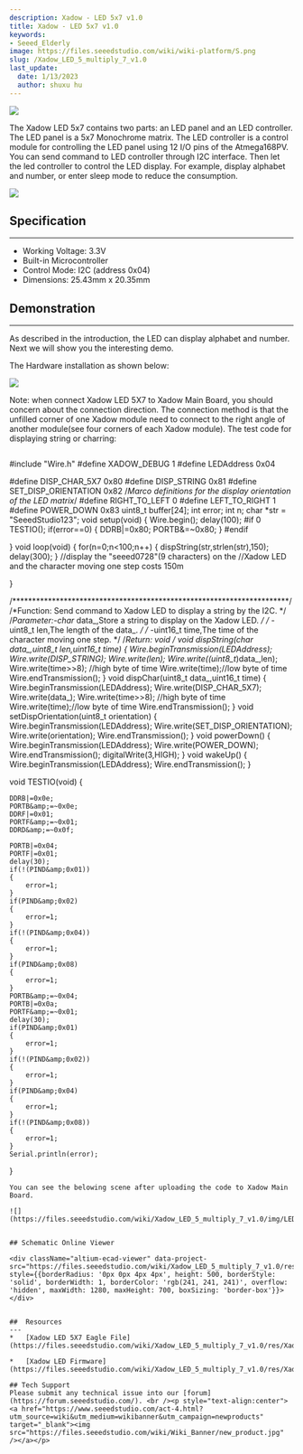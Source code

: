 ```yaml
---
description: Xadow - LED 5x7 v1.0
title: Xadow - LED 5x7 v1.0
keywords:
- Seeed_Elderly
image: https://files.seeedstudio.com/wiki/wiki-platform/S.png
slug: /Xadow_LED_5_multiply_7_v1.0
last_update:
  date: 1/13/2023
  author: shuxu hu
---
```


![](https://files.seeedstudio.com/wiki/Xadow_LED_5_multiply_7_v1.0/img/Xadow_LED_01.jpg)

The Xadow LED 5x7 contains two parts: an LED panel and an LED controller. The LED panel is a 5x7 Monochrome matrix. The LED controller is a control module for controlling the LED panel using 12 I/O pins of the Atmega168PV. You can send command to LED controller through I2C interface. Then let the led controller to control the LED display. For example, display alphabet and number, or enter sleep mode to reduce the consumption.

[![](https://files.seeedstudio.com/wiki/Seeed-WiKi/docs/images/300px-Get_One_Now_Banner-ragular.png)](https://www.seeedstudio.com/depot/xadow-led-p-1518.html)

##  Specification
---
*   Working Voltage: 3.3V
*   Built-in Microcontroller
*   Control Mode: I2C (address 0x04)
*   Dimensions: 25.43mm x 20.35mm

##  Demonstration
---
As described in the introduction, the LED  can display alphabet and number. Next we will show you the interesting demo.

The Hardware installation as shown below:

![](https://files.seeedstudio.com/wiki/Xadow_LED_5_multiply_7_v1.0/img/XadowLED5X7.jpg)

Note: when connect Xadow LED 5X7 to Xadow Main Board, you should concern about the connection direction. The connection method is that the unfilled corner of one Xadow module need to connect to the right angle of another module(see four corners of each Xadow module).
The test code for displaying string or charring:
```
```
#include "Wire.h"
#define XADOW_DEBUG 1
#define LEDAddress 0x04

#define DISP_CHAR_5X7    0x80
#define DISP_STRING        0x81
#define SET_DISP_ORIENTATION 0x82
/*Marco definitions for the display orientation of the LED matrix*/
#define RIGHT_TO_LEFT 0
#define LEFT_TO_RIGHT 1
#define POWER_DOWN  0x83
uint8_t buffer[24];
int error;
int n;
char *str = "SeeedStudio123";
void setup(void)
{
    Wire.begin();
    delay(100);
#if 0
    TESTIO();
    if(error==0)
    {
        DDRB|=0x80;
        PORTB&amp;=~0x80;
    }
#endif

}
void loop(void)
{
    for(n=0;n&lt;100;n++)
    {
        dispString(str,strlen(str),150);
        delay(300);
    }
    //display the "seeed0728"(9 characters) on the
    //Xadow LED and the character moving one step costs 150m

}

/**********************************************************************/
/*Function: Send command to Xadow LED to display a string by the I2C. */
/*Parameter:-char* data_,Store a string to display on the Xadow LED.  */
/*          -uint8_t len,The length of the data_.                     */
/*            -uint16_t time,The time of the character moving one    step. */
/*Return:    void                                                        */
void dispString(char* data_,uint8_t len,uint16_t time)
{
    Wire.beginTransmission(LEDAddress);
    Wire.write(DISP_STRING);
    Wire.write(len);
    Wire.write((uint8_t*)data_,len);
    Wire.write(time&gt;&gt;8); //high byte of time
    Wire.write(time);//low byte of time
    Wire.endTransmission();
}
void dispChar(uint8_t data_,uint16_t time)
{
    Wire.beginTransmission(LEDAddress);
    Wire.write(DISP_CHAR_5X7);
    Wire.write(data_);
    Wire.write(time&gt;&gt;8); //high byte of time
    Wire.write(time);//low byte of time
    Wire.endTransmission();
}
void setDispOrientation(uint8_t orientation)
{
    Wire.beginTransmission(LEDAddress);
    Wire.write(SET_DISP_ORIENTATION);
    Wire.write(orientation);
    Wire.endTransmission();
}
void powerDown()
{
    Wire.beginTransmission(LEDAddress);
    Wire.write(POWER_DOWN);
    Wire.endTransmission();
    digitalWrite(3,HIGH);
}
void wakeUp()
{
    Wire.beginTransmission(LEDAddress);
    Wire.endTransmission();
}

void TESTIO(void)
{

    DDRB|=0x0e;
    PORTB&amp;=~0x0e;
    DDRF|=0x01;
    PORTF&amp;=~0x01;
    DDRD&amp;=~0x0f;

    PORTB|=0x04;
    PORTF|=0x01;
    delay(30);
    if(!(PIND&amp;0x01))
    {
        error=1;
    }
    if(PIND&amp;0x02)
    {
        error=1;
    }
    if(!(PIND&amp;0x04))
    {
        error=1;
    }
    if(PIND&amp;0x08)
    {
        error=1;
    }
    PORTB&amp;=~0x04;
    PORTB|=0x0a;
    PORTF&amp;=~0x01;
    delay(30);
    if(PIND&amp;0x01)
    {
        error=1;
    }
    if(!(PIND&amp;0x02))
    {
        error=1;
    }
    if(PIND&amp;0x04)
    {
        error=1;
    }
    if(!(PIND&amp;0x08))
    {
        error=1;
    }
    Serial.println(error);
}
```
You can see the belowing scene after uploading the code to Xadow Main Board.

![](https://files.seeedstudio.com/wiki/Xadow_LED_5_multiply_7_v1.0/img/LED_Effect_Diagram_.JPG)


## Schematic Online Viewer

<div className="altium-ecad-viewer" data-project-src="https://files.seeedstudio.com/wiki/Xadow_LED_5_multiply_7_v1.0/res/Xadow_LED_5X7_eagle_file.zip" style={{borderRadius: '0px 0px 4px 4px', height: 500, borderStyle: 'solid', borderWidth: 1, borderColor: 'rgb(241, 241, 241)', overflow: 'hidden', maxWidth: 1280, maxHeight: 700, boxSizing: 'border-box'}}>
</div>


##  Resources
---
*   [Xadow LED 5X7 Eagle File](https://files.seeedstudio.com/wiki/Xadow_LED_5_multiply_7_v1.0/res/Xadow_LED_5X7_eagle_file.zip)

*   [Xadow LED Firmware](https://files.seeedstudio.com/wiki/Xadow_LED_5_multiply_7_v1.0/res/Xadow_LED_Firmware.zip)

## Tech Support
Please submit any technical issue into our [forum](https://forum.seeedstudio.com/). <br /><p style="text-align:center"><a href="https://www.seeedstudio.com/act-4.html?utm_source=wiki&utm_medium=wikibanner&utm_campaign=newproducts" target="_blank"><img src="https://files.seeedstudio.com/wiki/Wiki_Banner/new_product.jpg" /></a></p>